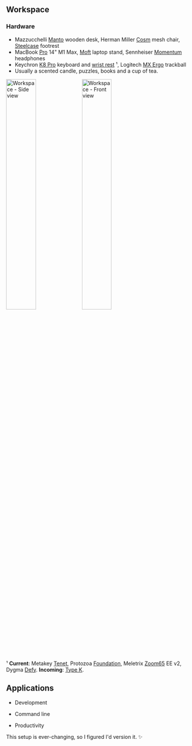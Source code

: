 ## Workspace

### Hardware
* Mazzucchelli [Manto](https://instagram.com/p/CQM38bSnB10/) wooden desk, Herman Miller [Cosm](https://hermanmiller.com/en_us/products/seating/office-chairs/cosm-chairs/) mesh chair, [Steelcase](https://steelcase.com/products/computer-support/footrest/) footrest
* MacBook [Pro](https://apple.com/macbook-pro-14-and-16/) 14" M1 Max, [Moft](https://moft.us/collections/moft-stand-series/products/moft-z-5-in-1-sit-stand-desk) laptop stand, Sennheiser [Momentum](https://en-us.sennheiser.com/momentumwireless) headphones 
* Keychron [K8 Pro](https://keychron.com/products/keychron-k8-pro-qmk-via-wireless-mechanical-keyboard?variant=40024462327897) keyboard and [wrist rest](https://kono.store/products/resin-wood-wrist-rest?_pos=2&_sid=ee623319b&_ss=r) ¹, Logitech [MX Ergo](https://logitech.com/en-us/products/mice/mx-ergo-wireless-trackball-mouse.910-005177.html) trackball
* Usually a scented candle, puzzles, books and a cup of tea.

<img src="https://user-images.githubusercontent.com/160671/230222790-73a51d5e-5dda-467e-a8e7-53df8ac6ff08.jpg" alt="Workspace - Side view" width="40%" height="40%"></img>
<img src="https://user-images.githubusercontent.com/160671/230222777-4709b751-126e-483f-b474-ca7cf667ff82.jpg" alt="Workspace - Front view" width="40%" height="40%"></img>

¹ **Current**: Metakey [Tenet](https://clickclack.io/pages/metakey-tenet), Protozoa [Foundation](https://geekhack.org/index.php?topic=115707.0), Meletrix [Zoom65](https://zoom65.com/) EE v2, Dygma [Defy](https://kickstarter.com/projects/deilor/defy-keyboard).  **Incoming**: [Type K](https://typeplus.net/collections/type-k/products/gb-type-k).
  

## Applications

* <details> 
	<summary style="display:inline-table;">Development</summary>	
	
	## Commonly used applications
	
	* [VSCodium](https://vscodium.com/) / [GoLand](https://jetbrains.com/go/) 
		+ [Terraform](https://marketplace.visualstudio.com/items?itemName=4ops.terraform), [Kubernetes](https://marketplace.visualstudio.com/items?itemName=ms-kubernetes-tools.vscode-kubernetes-tools), [OPA](https://marketplace.visualstudio.com/items?itemName=tsandall.opa) and [YAML](https://marketplace.visualstudio.com/items?itemName=redhat.vscode-yaml) plugins 
		+ [Flatland Monokai](https://marketplace.visualstudio.com/items?itemName=gerane.Theme-FlatlandMonokai) or [Night Owl](https://marketplace.visualstudio.com/items?itemName=sdras.night-owl) theme
		+ [Ayuthaya](https://fontpark.com/en/ayuthaya.font) font with ligatures
	* [Sequel Pro](https://sequelpro.com/)
	* [Burp Suite](https://portswigger.net/burp)
	* [Multipass](https://multipass.run/)
	* [Postman](https://postman.com/)
	* [Tailscale](https://tailscale.com/)
	* [IDA Pro](https://hex-rays.com/ida-pro/) 
	* [Ghidra](https://ghidra-sre.org/)
	* [Cutter](https://cutter.re/)
	* [Zap](https://zaproxy.org/)

	## Programming languages

	* [Python](https://python.org) 
	* [Nim](https://nim-lang.org/) 
	* [Go](https://github.com/golang/go/)
</details>

* <details> 
	<summary style="display:inline-table;">Command line</summary>	
	
	## Commonly used applications
	
	* [Bash](http://gnu.org/software/bash/) / [Nu](https://nushell.sh) + [fzf](https://github.com/junegunn/fzf) + [broot](https://github.com/Canop/broot) + [zoxide](https://github.com/ajeetdsouza/zoxide) + [nnn](https://github.com/jarun/nnn) + [ag](https://github.com/ggreer/the_silver_searcher) + [bat](https://github.com/sharkdp/bat) + [btop](https://github.com/aristocratos/btop) + [m-cli](https://github.com/rgcr/m-cli) + [jq](https://github.com/stedolan/jq) + [parallel](https://gnu.org/software/parallel) + [restic](https://github.com/restic/restic) + [glow](https://github.com/charmbracelet/glow) + [kmon](https://github.com/orhun/kmon) + [asdf](https://github.com/asdf-vm/asdf) + [visidata](https://visidata.org/) + [wtfutil](https://github.com/wtfutil/wtf) + [rclone](https://rclone.org) + [entr](https://eradman.com/entrproject/) + [brotli](https://brotli.org/) + [lnav](https://lnav.org/) + [delta](https://github.com/dandavison/delta) + [miller](https://github.com/johnkerl/miller) + others for everyday CLI tasks
	* [nuclei](https://github.com/projectdiscovery/nuclei) + [bettercap](https://github.com/bettercap/bettercap) + [mimikatz](https://github.com/gentilkiwi/mimikatz) + [sliver](https://github.com/BishopFox/sliver) + [Sigma](https://github.com/SigmaHQ/sigma)/[Yara](https://virustotal.github.io/yara)/[JA4+](https://github.com/FoxIO-LLC/ja4) + [ngrok](https://ngrok.com) + [httpie](https://httpie.io/) + [chisel](https://github.com/jpillora/chisel) + [unblob](https://unblob.org/) + many others for security research and tasks
	* [k9s](https://github.com/derailed/k9s) + [helm](https://helm.sh) + [stern](https://github.com/wercker/stern) + [kubectx](https://github.com/ahmetb/kubectx) + [terraform](https://hashicorp.com/products/terraform) + [packer](https://packer.io) + [OPA](https://openpolicyagent.org) + [eksctl](https://eksctl.io) + [Falco](https://falco.org/) + [Crossplane](https://crossplane.io/) for Kubernetes, IaC and IaP deployments
	* [zellij](https://github.com/zellij-org/zellij)/[tmux](https://github.com/tmux/tmux/wiki) + [mosh](https://mosh.org/) + [pam_yubikey](https://github.com/Yubico/yubico-pam) + [pam_duress](https://github.com/nuvious/pam-duress) + [clash](https://github.com/Dreamacro/clash) for interacting with my cloud VMs
	* [nvim](https://github.com/neovim/neovim) / [helix](https://helix-editor.com/) + [hub](https://github.com/github/hub) + [git-fuzzy](https://github.com/bigH/git-fuzzy) + [task](https://taskfile.dev/) for terminal-based software development
	* [cilium](https://github.com/cilium/cilium) + [eBPF](https://ebpf.io) + [u-root](https://u-root.org/) + [gdb](http://gnu.org/software/gdb/) + [rizin](https://rizin.re/) + [valgrind](https://valgrind.org/) for security and performance profiling 
	* [aws-cli](https://github.com/aws/aws-cli) + [gcloud](https://formulae.brew.sh/cask/google-cloud-sdk) + [granted](https://granted.dev) for CLI cloud access.
</details>

* <details>
	<summary style="display:inline-table;">Productivity</summary>	
	
	## Commonly used applications
	
	* [iTerm2](https://iterm2.com/) + [Meslo LG M](https://localfonts.eu/freefonts/programming-fonts/meslo-lg-m/) font
	* [Chrome](https://mozilla.org/firefox)
		+ [Cookie AutoDelete](https://github.com/Cookie-AutoDelete/Cookie-AutoDelete)
		+ [Privacy Badger](https://privacybadger.org/)
		+ [AdBlock Plus](https://adblockplus.org)
		+ [Jiffy Reader](https://jiffyreader.com/)
		+ [Ghostery](https://ghostery.com/)
	* [Cheatsheet](https://mediaatelier.com/CheatSheet/)
	* [BlockBlock](https://objective-see.org/products/blockblock.html)
	* [1Password](https://1password.com)
	* [Flameshot](https://flameshot.org/)
	* [Rectangle](https://rectangleapp.com/)
	* [Amethyst](https://github.com/ianyh/Amethyst)
	* [Obsidian](https://obsidian.md)
	* [Vimac](https://vimacapp.com)
	* [Scoot](https://github.com/mjrusso/scoot)
	* [Slack](https://slack.com)
	* [Pock](https://pock.app/)
	* [Cron](https://cron.com/)
	* [Flux](https://justgetflux.com/)
</details>

This setup is ever-changing, so I figured I'd version it. ✨
